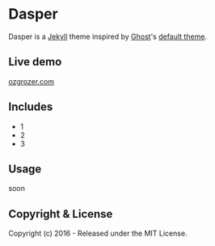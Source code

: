 # Dasper
Dasper is a [Jekyll](http://jekyllrb.com/) theme inspired by [Ghost](https://ghost.org/)'s [default theme](https://demo.ghost.io/).

## Live demo
[ozgrozer.com](http://ozgrozer.com)

## Includes
- 1
- 2
- 3

## Usage
soon

## Copyright & License
Copyright (c) 2016 - Released under the MIT License.